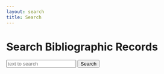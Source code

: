 ```yaml
---
layout: search
title: Search
---
```


<h1>Search Bibliographic Records</h1>

<input type="text" id="searchTerms" placeholder="text to search" />
<button id="searchButton">Search</button>
<div id="searchResults"> </div>
